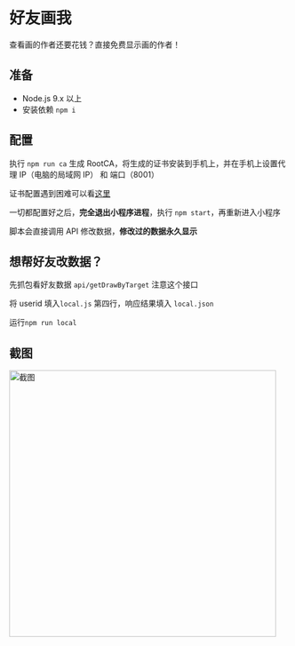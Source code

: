 # 好友画我

查看画的作者还要花钱？直接免费显示画的作者！

## 准备

- Node.js 9.x 以上
- 安装依赖 `npm i`

## 配置

执行 `npm run ca` 生成 RootCA，将生成的证书安装到手机上，并在手机上设置代理 IP（电脑的局域网 IP） 和 端口（8001）

证书配置遇到困难可以看[这里](http://anyproxy.io/cn/#%E8%AF%81%E4%B9%A6%E9%85%8D%E7%BD%AE)

一切都配置好之后，**完全退出小程序进程**，执行 `npm start`，再重新进入小程序

脚本会直接调用 API 修改数据，**修改过的数据永久显示**

## 想帮好友改数据？

先抓包看好友数据 `api/getDrawByTarget` 注意这个接口

将 userid 填入`local.js` 第四行，响应结果填入 `local.json`

运行`npm run local`

## 截图

<img width="480" src="https://user-images.githubusercontent.com/8413791/35426591-1d26928a-029f-11e8-883e-a0c1e62a9cb6.png" alt="截图">
